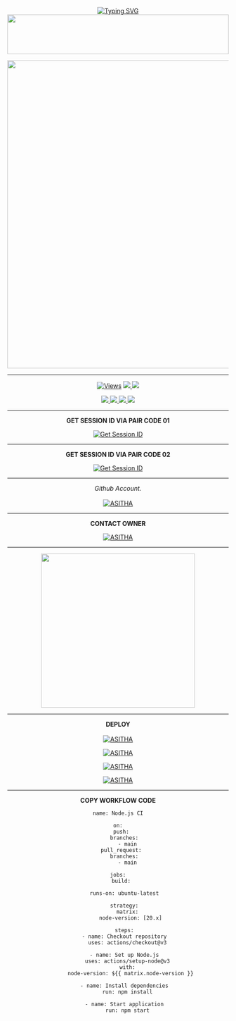 <div align="center">


 [![Typing SVG](https://readme-typing-svg.herokuapp.com?font=Rockstar-ExtraBold&color=F01&lines=ＭＡＮＯＪ+ＭＤ+V2+ＷＨＡＴＳＡＰＰ+ＢＯＴ)](https://git.io/typing-svg)
<img src="https://i.imgur.com/dBaSKWF.gif" height="90" width="100%">

<p align="center">
<a href="https://github.com/MANOJMDV2/MANOJ_MD_V2">
    <img src="https://qu.ax/VfOij.jpg"  width="700px">
</a>
<hr>
 <p align="center">

  <a href="https://github.com/MANOJMDV2/MANOJ_MD_V2">
    <img src="https://hits.seeyoufarm.com/api/count/incr/badge.svg?url=https%3A%2F%2Fgithub.com%2FMANOJMDV2%2FMANOJ_MD_V2&count_bg=%2379C83D&title_bg=%23555555&icon=gitpod.svg&icon_color=%23E7E7E7&title=Views&edge_flat=false" alt="Views"/></a>
  
  </a>
  <a href="https://github.com/MANOJMDV2/MANOJ_MD_V2">
    <img src="https://img.shields.io/github/forks/MANOJMDV2/MANOJ_MD_V2?label=Fork&style=social">
    
  </a>
  <a href="https://github.com/MANOJMDV2/MANOJ_MD_V2">
    <img src="https://img.shields.io/https://github.com/MANOJMDV2/MANOJ_MD_V2?style=social">
  </a>
</p>

<p align="center">
  <a href="https://github.com/MANOJMDV2/MANOJ_MD_V2">
    <img src="https://img.shields.io/github/repo-size/MANOJMDV2/MANOJ_MD_V2?color=purple&label=Repo%20Size&style=plastic">

  </a>
  <a href="https://github.com/MANOJMDV2/MANOJ_MD_V2">
    <img src="https://img.shields.io/github/license/MANOJMDV2/MANOJ_MD_V2?color=purple&label=License&style=plastic">

  </a>
  <a href="https://github.com/MANOJMDV2/MANOJ_MD_V2">
    <img src="https://img.shields.io/github/languages/top/MANOJMDV2/MANOJ_MD_V2?color=purple&label=Javascript&style=plastic">

  </a>
  <a href="https://github.com/MANOJMDV2/MANOJ_MD_V2">
    <img src="https://img.shields.io/static/v1?label=Author&message=Asitha%20Chathuranga&color=purple&style=plastic">

  </a>
  </p>
</p>

<hr>
<b>GET SESSION ID VIA PAIR CODE 01</b>

<a href='https://pair-code-production.up.railway.app/' target="_blank"><img alt='Get Session ID' src='https://img.shields.io/badge/Click here to get your session id-blue?style=for-the-badge&logo=opencv&logoColor=white'/></a>

<hr>
<b>GET SESSION ID VIA PAIR CODE 02</b>

<a href='https://head-emelina-asitha2005-db02b116.koyeb.app/' target="_blank"><img alt='Get Session ID' src='https://img.shields.io/badge/Click here to get your session id-blue?style=for-the-badge&logo=opencv&logoColor=white'/></a>

<hr>

  _Github Account._<br><br>
     [![ASITHA](https://img.shields.io/badge/HOW_TO_MAKE_GITHUB_ACCOUNT-red?style=for-the-badge&logo=youtube&logoColor=white)](https://youtu.be/NZ6oSZfoR88?si=A4ThxQppWddcYZYD)
<br>
<hr>
<b>CONTACT OWNER</b>

[![ASITHA](https://telegra.ph/file/99460844d012cad1b7ee4.jpg)](https://wa.me/94743381623)
<hr>

<a href="https://whatsapp.com/channel/0029VaeyMWv3QxRu4hA6c33Z"><img src="https://img.shields.io/badge/Join%20Our%20WhatsApp%20Channel-green"  width="350"></a>

<hr>

<b>DEPLOY</b>
</br>
</br>
 [![ASITHA](https://img.shields.io/badge/asitha_md_deploy_on_heroku-430098?style=for-the-badge&logo=heroku&logoColor=white&buttcode=1n2i3m4a)](https://dashboard.heroku.com/new?template=https://github.com/MANOJMDV2/MANOJ_MD_V2)
  
[![ASITHA](https://img.shields.io/badge/asitha_md_deploy_on_railway-0B0D0E?style=for-the-badge&logo=railway&logoColor=white&buttcode=1n2i3m4a)](https://railway.app?referralCode=queen-elisa)
   
[![ASITHA](https://img.shields.io/badge/asitha_md_deploy_on_replit-F26207?style=for-the-badge&logo=replit&logoColor=white&buttcode=1n2i3m4a)](https://replit.com/)
   
[![ASITHA](https://img.shields.io/badge/asitha_md_deploy_on_render-000000?style=for-the-badge&logo=render&logoColor=white&buttcode=1n2i3m4a)](https://docs.render.com/free)

<hr>

<b>COPY WORKFLOW CODE</b></br>
```
name: Node.js CI

on:
  push:
    branches:
      - main
  pull_request:
    branches:
      - main

jobs:
  build:

    runs-on: ubuntu-latest

    strategy:
      matrix:
        node-version: [20.x]

    steps:
    - name: Checkout repository
      uses: actions/checkout@v3

    - name: Set up Node.js
      uses: actions/setup-node@v3
      with:
        node-version: ${{ matrix.node-version }}

    - name: Install dependencies
      run: npm install

    - name: Start application
      run: npm start
```
